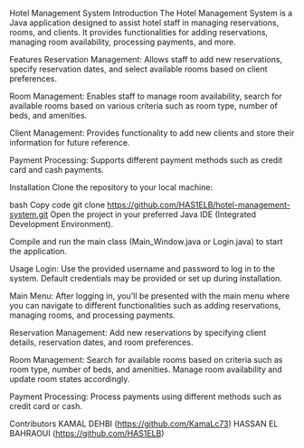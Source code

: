 Hotel Management System
Introduction
The Hotel Management System is a Java application designed to assist hotel staff in managing reservations, rooms, and clients. It provides functionalities for adding reservations, managing room availability, processing payments, and more.

Features
Reservation Management: Allows staff to add new reservations, specify reservation dates, and select available rooms based on client preferences.

Room Management: Enables staff to manage room availability, search for available rooms based on various criteria such as room type, number of beds, and amenities.

Client Management: Provides functionality to add new clients and store their information for future reference.

Payment Processing: Supports different payment methods such as credit card and cash payments.

Installation
Clone the repository to your local machine:

bash
Copy code
git clone https://github.com/HAS1ELB/hotel-management-system.git
Open the project in your preferred Java IDE (Integrated Development Environment).

Compile and run the main class (Main_Window.java or Login.java) to start the application.

Usage
Login: Use the provided username and password to log in to the system. Default credentials may be provided or set up during installation.

Main Menu: After logging in, you'll be presented with the main menu where you can navigate to different functionalities such as adding reservations, managing rooms, and processing payments.

Reservation Management: Add new reservations by specifying client details, reservation dates, and room preferences.

Room Management: Search for available rooms based on criteria such as room type, number of beds, and amenities. Manage room availability and update room states accordingly.

Payment Processing: Process payments using different methods such as credit card or cash.

Contributors
KAMAL DEHBI (https://github.com/KamaLc73)
HASSAN EL BAHRAOUI (https://github.com/HAS1ELB)
